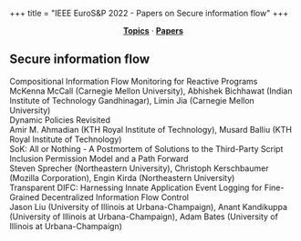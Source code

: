 +++
title = "IEEE EuroS&P 2022 - Papers on Secure information flow"
+++
<center><a href="../topics"><b>Topics</b></a> &middot; <a href="../papers"><b>Papers</b></a></center>
<p>
<h2>Secure information flow</h2><div class="bpaper"><span class="ptitle">Compositional Information Flow Monitoring for Reactive Programs</span></br><div class="pblock"><span class="author">McKenna&nbsp;McCall</span> <span class="institution">(Carnegie Mellon University)</span>, <span class="author">Abhishek&nbsp;Bichhawat</span> <span class="institution">(Indian Institute of Technology Gandhinagar)</span>, <span class="author">Limin&nbsp;Jia</span> <span class="institution">(Carnegie Mellon University)</span><br><div class="pextra"></div></div></div><div class="bpaper"><span class="ptitle">Dynamic Policies Revisited</span></br><div class="pblock"><span class="author">Amir&nbsp;M.&nbsp;Ahmadian</span> <span class="institution">(KTH Royal Institute of Technology)</span>, <span class="author">Musard&nbsp;Balliu</span> <span class="institution">(KTH Royal Institute of Technology)</span><br><div class="pextra"></div></div></div><div class="bpaper"><span class="ptitle">SoK: All or Nothing - A Postmortem of Solutions to the Third-Party Script Inclusion Permission Model and a Path Forward</span></br><div class="pblock"><span class="author">Steven&nbsp;Sprecher</span> <span class="institution">(Northeastern University)</span>, <span class="author">Christoph&nbsp;Kerschbaumer</span> <span class="institution">(Mozilla Corporation)</span>, <span class="author">Engin&nbsp;Kirda</span> <span class="institution">(Northeastern University)</span><br><div class="pextra"></div></div></div><div class="bpaper"><span class="ptitle">Transparent DIFC: Harnessing Innate Application Event Logging for Fine-Grained Decentralized Information Flow Control</span></br><div class="pblock"><span class="author">Jason&nbsp;Liu</span> <span class="institution">(University of Illinois at Urbana-Champaign)</span>, <span class="author">Anant&nbsp;Kandikuppa</span> <span class="institution">(University of Illinois at Urbana-Champaign)</span>, <span class="author">Adam&nbsp;Bates</span> <span class="institution">(University of Illinois at Urbana-Champaign)</span><br><div class="pextra"></div></div></div>